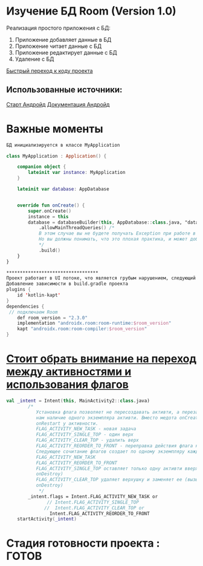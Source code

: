 # Изучение БД Room (Version 1.0)


Реализация простого приложения с БД:
1. Приложение добавляет данные в БД
2. Приложение читает данные с БД
3. Приложение редактирует данные с БД 
4. Удаление с БД

[Быстрый переход к коду проекта](https://github.com/Sguruu/Teaching-project-on-technology-and-others/tree/CleanRoom/app/src/main/java/com/example/roomstudy)

## Использованные источники:
[Старт Андройд](https://startandroid.ru/ru/courses/architecture-components/27-course/architecture-components/530-urok-6-room-entity.html)
[Документация Андройд](https://developer.android.com/training/data-storage/room)
##

# Важные моменты 
```kotlin
БД инициализируется в классе MyApplication

class MyApplication : Application() {

    companion object {
        lateinit var instance: MyApplication
    }

    lateinit var database: AppDatabase


    override fun onCreate() {
        super.onCreate()
        instance = this
        database = databaseBuilder(this, AppDatabase::class.java, "database")
            .allowMainThreadQueries() /*
            В этом случае вы не будете получать Exception при работе в UI потоке. 
            Но вы должны понимать, что это плохая практика, и может добавить ощутимых тормозов вашему приложению.
            */
            .build()
    }
}

**********************************
Проект работает в UI потоке, что является грубым нарушением, следующий этап работа в Room с помощью RxJava или Corutin 
Добавление зависимости в build.gradle проекта 
plugins {
    id 'kotlin-kapt'
}
dependencies {
 // подключаем Room
    def room_version = "2.3.0"
    implementation "androidx.room:room-runtime:$room_version"
    kapt "androidx.room:room-compiler:$room_version"
}


```
# [Стоит обрать внимание на переход между активностями и использования флагов](https://github.com/Sguruu/Teaching-project-on-technology-and-others/blob/CleanRoom/app/src/main/java/com/example/roomstudy/MainActivity.kt)
```kotlin
val _intent = Intent(this, MainActivity2::class.java)
        /*
           Установка флага позволяет не пересоздавать активти, а перезапускать ее, что гаранитурет
           нам наличие одного экземпляра активти. Вместо медота onCreate будет вызваться метод
           onRestart у активности.
           FLAG_ACTIVITY_NEW_TASK - новая задача
           FLAG_ACTIVITY_SINGLE_TOP - один верх
           FLAG_ACTIVITY_CLEAR_TOP - удалить верх
           FLAG_ACTIVITY_REORDER_TO_FRONT - переправка действия флага на передний
           Следующее сочитание флагов создает по одному экземпляру каждой активти.
           FLAG_ACTIVITY_NEW_TASK
           FLAG_ACTIVITY_REORDER_TO_FRONT
           FLAG_ACTIVITY_SINGLE_TOP оставляет только одну активти вверху (вызывает у второй активти
           onDestroy)
           FLAG_ACTIVITY_CLEAR_TOP удаляет верхушку и заменяет ее (вызывает у второй активти
           onDestroy)
            */
        _intent.flags = Intent.FLAG_ACTIVITY_NEW_TASK or
               // Intent.FLAG_ACTIVITY_SINGLE_TOP
              //  Intent.FLAG_ACTIVITY_CLEAR_TOP or
                Intent.FLAG_ACTIVITY_REORDER_TO_FRONT
	startActivity(_intent)

```
# Стадия готовности проекта : ГОТОВ

